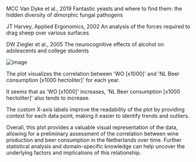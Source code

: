 
MCC Van Dyke et al., 2019
Fantastic yeasts and where to find them: the hidden diversity of dimorphic fungal pathogens

JT Harvey, Applied Ergonomics, 2002
An analysis of the forces required to drag sheep over various surfaces

DW Ziegler et al., 2005
The neurocognitive effects of alcohol on adolescents and college students


![image](https://github.com/IzaHollander/CS_Assignment/assets/59646031/70e660f5-1ab8-4644-b7d9-eeb6fb647b9a)

The plot visualizes the correlation between 'WO [x1000]' and 'NL Beer consumption [x1000 hectoliter]' for each year.

It seems that as 'WO [x1000]' increases, 'NL Beer consumption [x1000 hectoliter]' also tends to increase. 


The custom X-axis labels improve the readability of the plot by providing context for each data point, making it easier to identify trends and outliers.

Overall, this plot provides a valuable visual representation of the data, allowing for a preliminary assessment of the correlation between wine production and beer consumption in the Netherlands over time. Further statistical analysis and domain-specific knowledge can help uncover the underlying factors and implications of this relationship.
